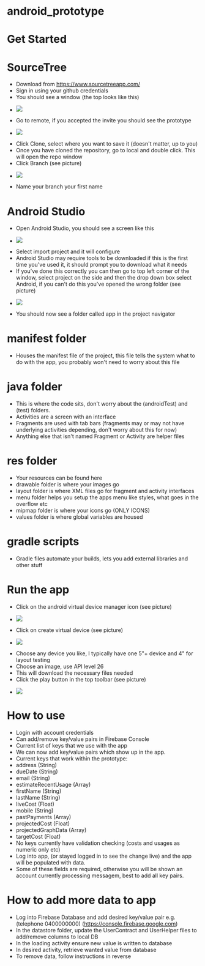 # android_prototype

# Get Started

# SourceTree
* Download from https://www.sourcetreeapp.com/
* Sign in using your github credentials
* You should see a window (the top looks like this)
* <p><img src="https://i.imgur.com/9UseUPq.png" /></p>
* Go to remote, if you accepted the invite you should see the prototype
* <p><img src="https://i.imgur.com/ubd81FK.png" /></p>
* Click Clone, select where you want to save it (doesn't matter, up to you)
* Once you have cloned the repository, go to local and double click. This will open the repo window
* Click Branch (see picture)
* <p><img src="https://i.imgur.com/HS1aXBc.png" /></p>
* Name your branch your first name

# Android Studio
* Open Android Studio, you should see a screen like this
* <p><img src="https://i.imgur.com/Ml6peYk.png" /></p>
* Select import project and it will configure
* Android Studio may require tools to be downloaded if this is the first time you've used it, it should prompt you to download what it needs
* If you've done this correctly you can then go to top left corner of the window, select project on the side and then the drop down box select Android, if you can't do this you've opened the wrong folder (see picture)
* <p><img src="https://i.imgur.com/f0Efbny.png" /></p>
* You should now see a folder called app in the project navigator

# manifest folder
* Houses the manifest file of the project, this file tells the system what to do with the app, you probably won't need to worry about this file

# java folder
* This is where the code sits, don't worry about the (androidTest) and (test) folders.
* Activities are a screen with an interface
* Fragments are used with tab bars (fragments may or may not have underlying activities depending, don't worry about this for now)
* Anything else that isn't named Fragment or Activity are helper files

# res folder
* Your resources can be found here
* drawable folder is where your images go
* layout folder is where XML files go for fragment and activity interfaces
* menu folder helps you setup the apps menu like styles, what goes in the overflow etc
* mipmap folder is where your icons go (ONLY ICONS)
* values folder is where global variables are housed

# gradle scripts
* Gradle files automate your builds, lets you add external libraries and other stuff

# Run the app
* Click on the android virtual device manager icon (see picture)
* <p><img src="https://i.imgur.com/sMELRa0.png" /></p>
* Click on create virtual device (see picture)
* <p><img src="https://i.imgur.com/koOIcQx.png" /></p>
* Choose any device you like, I typically have one 5"+ device and 4" for layout testing
* Choose an image, use API level 26
* This will download the necessary files needed
* Click the play button in the top toolbar (see picture)
* <p><img src="https://i.imgur.com/389uA0l.png" /></p>

# How to use
* Login with account credentials
* Can add/remove key/value pairs in Firebase Console
* Current list of keys that we use with the app
* We can now add key/value pairs which show up in the app.
* Current keys that work within the prototype:
* address (String)
* dueDate (String)
* email (String)
* estimateRecentUsage (Array)
* firstName (String)
* lastName (String)
* liveCost (Float)
* mobile (String)
* pastPayments (Array)
* projectedCost (Float)
* projectedGraphData (Array)
* targetCost (Float)
* No keys currently have validation checking (costs and usages as numeric only etc)
* Log into app, (or stayed logged in to see the change live) and the app will be populated with data.
* Some of these fields are required, otherwise you will be shown an account currently processing messagem, best to add all key pairs.

# How to add more data to app
* Log into Firebase Database and add desired key/value pair e.g.(telephone 0400000000) (https://console.firebase.google.com)
* In the datastore folder, update the UserContract and UserHelper files to add/remove columns to local DB
* In the loading activity ensure new value is written to database
* In desired activity, retrieve wanted value from database
* To remove data, follow instructions in reverse
